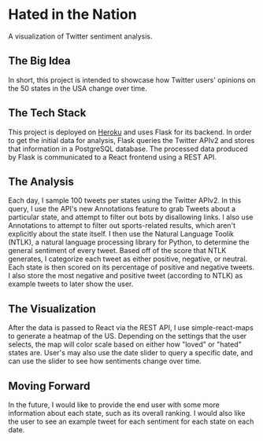 # Hated in the Nation
A visualization of Twitter sentiment analysis.

## The Big Idea
In short, this project is intended to showcase how Twitter users' opinions on the 50 states in the USA change over time. 

## The Tech Stack

This project is deployed on [Heroku](https://twitter-popularity-map.herokuapp.com) and uses Flask for its backend. In order to get the initial data for analysis, Flask queries the Twitter APIv2 and stores that information in a PostgreSQL database. The processed data produced by Flask is communicated to a React frontend using a REST API.

## The Analysis
Each day, I sample 100 tweets per states using the Twitter APIv2. In this query, I use the API's new Annotations feature to grab Tweets about a particular state, and attempt to filter out bots by disallowing links. I also use Annotations to attempt to filter out sports-related results, which aren't explicitly about the state itself. I then use the Natural Language Toolik (NTLK), a natural language processing library for Python, to determine the general sentiment of every tweet. Based off of the score that NTLK generates, I categorize each tweet as either positive, negative, or neutral. Each state is then scored on its percentage of positive and negative tweets. I also store the most negative and positive tweet (according to NTLK) as example tweets to later show the user.

## The Visualization

After the data is passed to React via the REST API, I use simple-react-maps to generate a heatmap of the US. Depending on the settings that the user selects, the map will color scale based on either how "loved" or "hated" states are. User's may also use the date slider to query a specific date, and can use the slider to see how sentiments change over time.

## Moving Forward
In the future, I would like to provide the end user with some more information about each state, such as its overall ranking. I would also like the user to see an example tweet for each sentiment for each state on each date.


